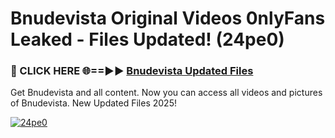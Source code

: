 # Bnudevista Original Videos 0nlyFans Leaked - Files Updated! (24pe0)

<h3>🔴 CLICK HERE 🌐==►► <a href="https://tinyurl.com/y5r63du9" rel="nofollow">Bnudevista Updated Files</a></h3>

Get Bnudevista and all content. Now you can access all videos and pictures of Bnudevista. New Updated Files 2025!

[![24pe0](https://i.imgur.com/UVo9nyh.gif)](https://tinyurl.com/y5r63du9)